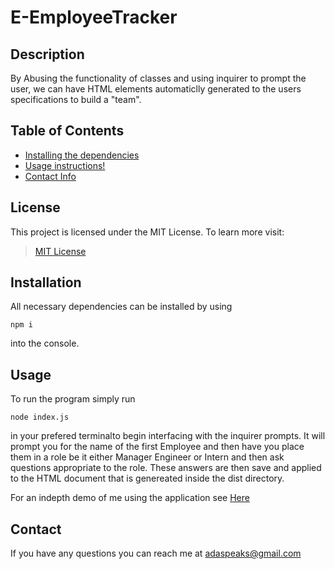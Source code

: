 # E-EmployeeTracker

## Description
By Abusing the functionality of classes and using inquirer to prompt the user, we can have HTML elements automaticlly generated to the users specifications to build a "team".

## Table of Contents
* [Installing the dependencies](#Installation)
* [Usage instructions!](#Usage)
* [Contact Info](#Contact)

## License

This project is licensed under the MIT License. To learn more visit:   
> [MIT License](https://github.com/git/git-scm.com/blob/main/MIT-LICENSE.txt)

## Installation

All necessary dependencies can be installed by using

```
npm i
```

into the console.

## Usage
To run the program simply run

```
node index.js
```

in your prefered terminalto begin interfacing with the inquirer prompts. It will prompt you for the name of the first Employee and then have you place them in a role be it either Manager Engineer or Intern and then ask questions appropriate to the role. These answers are then save and applied to the HTML document that is genereated inside the dist directory.

For an indepth demo of me using the application see [Here](https://drive.google.com/file/d/1VWZQA-J7OZJ8FbEmhf1gJewwowmzyIZQ/view)

## Contact
If you have any questions you can reach me at adaspeaks@gmail.com
